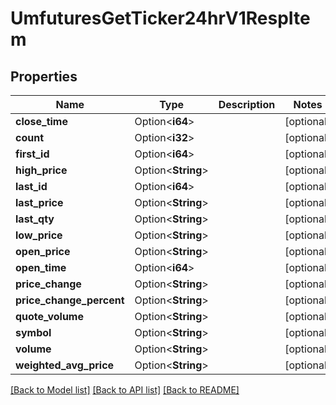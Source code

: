# UmfuturesGetTicker24hrV1RespItem

## Properties

Name | Type | Description | Notes
------------ | ------------- | ------------- | -------------
**close_time** | Option<**i64**> |  | [optional]
**count** | Option<**i32**> |  | [optional]
**first_id** | Option<**i64**> |  | [optional]
**high_price** | Option<**String**> |  | [optional]
**last_id** | Option<**i64**> |  | [optional]
**last_price** | Option<**String**> |  | [optional]
**last_qty** | Option<**String**> |  | [optional]
**low_price** | Option<**String**> |  | [optional]
**open_price** | Option<**String**> |  | [optional]
**open_time** | Option<**i64**> |  | [optional]
**price_change** | Option<**String**> |  | [optional]
**price_change_percent** | Option<**String**> |  | [optional]
**quote_volume** | Option<**String**> |  | [optional]
**symbol** | Option<**String**> |  | [optional]
**volume** | Option<**String**> |  | [optional]
**weighted_avg_price** | Option<**String**> |  | [optional]

[[Back to Model list]](../README.md#documentation-for-models) [[Back to API list]](../README.md#documentation-for-api-endpoints) [[Back to README]](../README.md)


